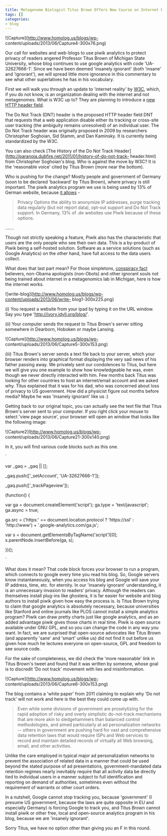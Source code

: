 ```yaml
---
title: Metagenome Biologist Titus Brown Offers New Course on Internet Realities
tags: []
categories:
- blog
---
```

![Capture](http://www.homolog.us/blogs/wp-
content/uploads/2013/06/Capture4-300x76.png)
<!--more-->

Our call for websites and web-blogs to use piwik analytics to protect privacy
of readers angered Professor Titus Brown of Michigan State University, whose
blog continues to use google analytics with code 'UA-32627666-1'. Since we
have been deemed 'insanely ignorant' (both 'insane' and 'ignorant'), we will
spread little more ignorance in this commentary to see what other superlatives
he has in his vocabulary.

First we will walk you through an update to 'internet reality' by
[W3C](http://en.wikipedia.org/wiki/W3C), which, if you do not know, is an
organization dealing with the internet and not metagenomes. What is W3C up to?
They are planning to introduce a [new HTTP header
field](http://en.wikipedia.org/wiki/Do_Not_Track#cite_note-1).

>

The Do Not Track (DNT) header is the proposed HTTP header field DNT that
requests that a web application disable either its tracking or cross-site user
tracking (the ambiguity remains unresolved) of an individual user. The Do Not
Track header was originally proposed in 2009 by researchers Christopher
Soghoian, Sid Stamm, and Dan Kaminsky. It is currently being standardized by
the W3C.

You can also check [The History of the Do Not Track
Header](http://paranoia.dubfire.net/2011/01/history-of-do-not-track-
header.html) from Christopher Soghoian's blog. Who is against the move by W3C?
It is the 'reasonable voice' cited by Titus Brown (more near the bottom).

Who is pushing for the change? Mostly people and government of Germany (soon
to be declared 'backward' by Titus Brown), where privacy is still important.
The piwik analytics program we use is being used by 13% of German website,
because [it allows](http://en.wikipedia.org/wiki/Piwik) \-

> Privacy Options the ability to anonymize IP addresses, purge tracking data
regularly (but not report data), opt-out support and Do Not Track support. In
Germany, 13% of .de websites use Piwik because of these options.

.......

Though not strictly speaking a feature, Piwik also has the characteristic that
users are the only people who see their own data. This is a by-product of
Piwik being a self-hosted solution. Software as a service solutions (such as
Google Analytics) on the other hand, have full access to the data users
collect.

What does that last part mean? For those simpletons, [conspiracy
fact](http://www.google.com/#q=conspiracy+fact&biw=1166&bih=588) believers,
non-Obama apologists (non-Obots) and other ignorant souls not being trained
about internet in a metagenomics lab in Michigan, here is how the internet
works.

![write-blog](http://www.homolog.us/blogs/wp-content/uploads/2013/06/write-
blog1-300x225.png)

(i) You request a website from your ipad by typing it on the URL window. Say
you type 'http://ivory.idyll.org/blog/'.

(ii) Your computer sends the request to Titus Brown's server sitting somewhere
in Dearborn, Hoboken or maybe Lansing.

![Capture](http://www.homolog.us/blogs/wp-
content/uploads/2013/06/Capture5-300x153.png)

(iii) Titus Brown's server sends a text file back to your server, which your
browser renders into graphical format displaying the very sad news of his
father passing away. We privately sent our condolences to Titus, but here we
will give you one example to show how knowledgeable he was, even though we
never directly interacted with him. Few months back Titus was looking for
other countries to host an internet/email account and we asked why. Titus
explained that it was for his dad, who was concerned about loss of privacy to
US government. How did a physicist figure out months before media? Maybe he
was 'insanely ignorant' like us :)

Getting back to our original topic, you can actually see the text file that
Titus Brown's server sent to your computer. If you right click your mouse to
select 'view page source', your browser will open an window that looks like
the following image:

![Capture2](http://www.homolog.us/blogs/wp-
content/uploads/2013/06/Capture21-300x140.png)

In it, you will find various code blocks such as this one.

`

var _gaq = _gaq || [];

_gaq.push(['_setAccount', 'UA-32627666-1']);

_gaq.push(['_trackPageview']);

(function() {

var ga = document.createElement('script'); ga.type = 'text/javascript';
ga.async = true;

ga.src = ('https:' == document.location.protocol ? 'https://ssl' :
'http://www') + '.google-analytics.com/ga.js';

var s = document.getElementsByTagName('script')[0];
s.parentNode.insertBefore(ga, s);

})();

`

What does it mean? That code block forces your browser to run a program, which
connects to google every time you read his blog. So, Google servers know
instantaneously, when you access his blog and Google will save your IP
address, time, etc. for eternity. In our 'insanely ignorant' understanding, it
is an unnecessary invasion to readers' privacy. Although the readers can
themselves install plug-ins like ghostera, it is far easier for website and
blog authors to install piwik given how easy the process is. Is Titus Brown
trying to claim that google analytics is absolutely necessary, because
universities like Stanford and online journals like PLOS cannot install a
simple analytics program? Piwik can draw pretty charts just like google
analytics, and as an added advantage piwik gives those charts in real time.
Piwik is open source available under GNU GPL, and so you can change the code
in any way you want. In fact, we are surprised that open-source advocates like
Titus Brown (and apparently 'sane' and 'smart' unlike us) did not find it out
before us given how much he lectures everyone on open-source, GPL and freedom
to see source code.

For the sake of completeness, we did check the 'more reasonable' link in Titus
Brown's tweet and found that it was written by someone, whose goal is to
discredit 'Do not track' movement with lies and misinformation.

![Capture](http://www.homolog.us/blogs/wp-
content/uploads/2013/06/Capture6-300x153.png)

The blog contains a 'white paper' from 2011 claiming to explain why 'Do not
track' will not work and here is the best they could come up with.

> Even while some divisions of government are proselytizing for the rapid
adoption of risky and overly simplistic do-not-track mechanisms that are more
akin to sledgehammers than balanced control methodologies, and aimed
particularly at ad personalization networks -- others in government are
pushing hard for vast and comprehensive data retention laws that would require
ISPs and Web services to record and maintain detailed records of virtually all
Web browsing, email, and other activities.

Unlike the care employed in typical major ad personalization networks to
prevent the association of related data in a manner that could be used beyond
the stated purpose of ad presentations, government-mandated data retention
regimes nearly inevitably require that all activity data be directly tied to
individual users in a manner subject to full identification and reporting on
demand of authorities, sometimes even without the requirement of warrants or
other court orders.

In a nutshell, Google cannot stop tracking you, because 'government' (I
presume US government, because the laws are quite opposite in EU and
especially Germany) is forcing Google to track you, and Titus Brown cannot
install piwik or other free, local and open-source analytics program in his
blog, because we are 'insanely ignorant'.

Sorry Titus, we have no option other than giving you an F in this round.

